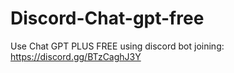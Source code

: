 # Discord-Chat-gpt-free
Use Chat GPT PLUS FREE using discord bot joining: https://discord.gg/BTzCaghJ3Y







                                                                                 
